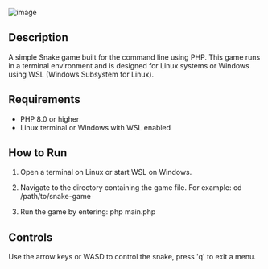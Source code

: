 ![image](https://github.com/user-attachments/assets/c1904ba3-1044-4f4e-b2e5-7cb4e1577f79)
## Description
A simple Snake game built for the command line using PHP. This game runs in a terminal environment and is designed for Linux systems or Windows using WSL (Windows Subsystem for Linux).

## Requirements
- PHP 8.0 or higher
- Linux terminal or Windows with WSL enabled

## How to Run

1. Open a terminal on Linux or start WSL on Windows.
2. Navigate to the directory containing the game file. For example:
   cd /path/to/snake-game

3. Run the game by entering:
   php main.php

## Controls
Use the arrow keys or WASD to control the snake, press 'q' to exit a menu.
